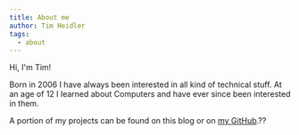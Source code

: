 ```yaml
---
title: About me
author: Tim Heidler
tags:
  - about
---
```

Hi, I'm Tim!

Born in 2006 I have always been interested in all kind of technical stuff. At an age of 12 I learned about Computers and have ever since been interested in them.  

A portion of my projects can be found on this blog or on [my GitHub](https://github.com/timplay33).??
